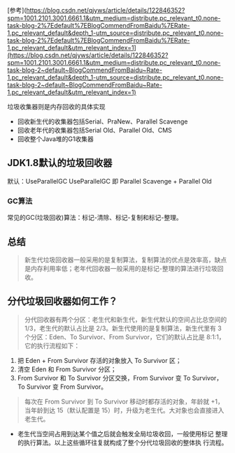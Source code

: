 [参考](https://blog.csdn.net/qjyws/article/details/122846352?spm=1001.2101.3001.6661.1&utm_medium=distribute.pc_relevant_t0.none-task-blog-2%7Edefault%7EBlogCommendFromBaidu%7ERate-1.pc_relevant_default&depth_1-utm_source=distribute.pc_relevant_t0.none-task-blog-2%7Edefault%7EBlogCommendFromBaidu%7ERate-1.pc_relevant_default&utm_relevant_index=1](https://blog.csdn.net/qjyws/article/details/122846352?spm=1001.2101.3001.6661.1&utm_medium=distribute.pc_relevant_t0.none-task-blog-2~default~BlogCommendFromBaidu~Rate-1.pc_relevant_default&depth_1-utm_source=distribute.pc_relevant_t0.none-task-blog-2~default~BlogCommendFromBaidu~Rate-1.pc_relevant_default&utm_relevant_index=1)

垃圾收集器则是内存回收的具体实现

- 回收新生代的收集器包括Serial、PraNew、Parallel Scavenge
- 回收老年代的收集器包括Serial Old、Parallel Old、CMS
- 回收整个Java堆的G1收集器



## **JDK1.8默认的垃圾回收器**

默认：UseParallelGC
UseParallelGC 即 Parallel Scavenge + Parallel Old



### GC算法

常见的GC(垃圾回收)算法：标记-清除、标记-复制和标记-整理。



## 总结

> 新生代垃圾回收器一般采用的是复制算法，复制算法的优点是效率高，缺点是内存利用率低；老年代回收器一般采用的是标记-整理的算法进行垃圾回收。

## 分代垃圾回收器如何工作？

> 分代回收器有两个分区：老生代和新生代，新生代默认的空间占比总空间的 1/3，老生代的默认占比是 2/3。新生代使用的是复制算法，新生代里有 3 个分区：Eden、To Survivor、From Survivor，它们的默认占比是 8:1:1，它的执行流程如下：

1. 把 Eden + From Survivor 存活的对象放入 To Survivor 区；
2. 清空 Eden 和 From Survivor 分区；
3. From Survivor 和 To Survivor 分区交换，From Survivor 变 To Survivor，To Survivor 变 From Survivor。



> 每次在 From Survivor 到 To Survivor 移动时都存活的对象，年龄就 +1，当年龄到达 15（默认配置是 15）时，升级为老生代。大对象也会直接进入老生代。

* 老生代当空间占用到达某个值之后就会触发全局垃圾收回，一般使用标记
  整理的执行算法。以上这些循环往复就构成了整个分代垃圾回收的整体执
  行流程。
